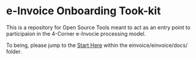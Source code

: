 # e-Invoice Onboarding Took-kit
This is a repository for Open Source Tools meant to act as an entry point to participaion in the 4-Corner e-Invocie processing model.  

To being, please jump to the [Start Here](https://github.com/BPC-OpenSourceTools/Discovery-Tools/blob/main/einvoice/docs/start_here.md) within the einvoice/einvoice/docs/ folder.